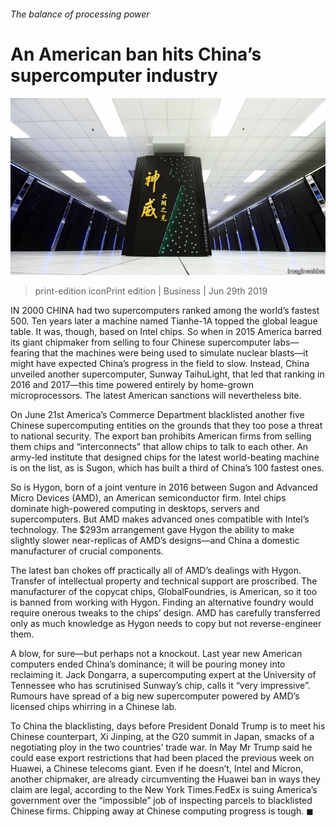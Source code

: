 ###### The balance of processing power

# An American ban hits China’s supercomputer industry 

![image](images/20190629_WBP002_0.jpg) 

> print-edition iconPrint edition | Business | Jun 29th 2019 

IN 2000 CHINA had two supercomputers ranked among the world’s fastest 500. Ten years later a machine named Tianhe-1A topped the global league table. It was, though, based on Intel chips. So when in 2015 America barred its giant chipmaker from selling to four Chinese supercomputer labs—fearing that the machines were being used to simulate nuclear blasts—it might have expected China’s progress in the field to slow. Instead, China unveiled another supercomputer, Sunway TaihuLight, that led that ranking in 2016 and 2017—this time powered entirely by home-grown microprocessors. The latest American sanctions will nevertheless bite. 

On June 21st America’s Commerce Department blacklisted another five Chinese supercomputing entities on the grounds that they too pose a threat to national security. The export ban prohibits American firms from selling them chips and “interconnects” that allow chips to talk to each other. An army-led institute that designed chips for the latest world-beating machine is on the list, as is Sugon, which has built a third of China’s 100 fastest ones. 

So is Hygon, born of a joint venture in 2016 between Sugon and Advanced Micro Devices (AMD), an American semiconductor firm. Intel chips dominate high-powered computing in desktops, servers and supercomputers. But AMD makes advanced ones compatible with Intel’s technology. The $293m arrangement gave Hygon the ability to make slightly slower near-replicas of AMD’s designs—and China a domestic manufacturer of crucial components. 

The latest ban chokes off practically all of AMD’s dealings with Hygon. Transfer of intellectual property and technical support are proscribed. The manufacturer of the copycat chips, GlobalFoundries, is American, so it too is banned from working with Hygon. Finding an alternative foundry would require onerous tweaks to the chips’ design. AMD has carefully transferred only as much knowledge as Hygon needs to copy but not reverse-engineer them. 

A blow, for sure—but perhaps not a knockout. Last year new American computers ended China’s dominance; it will be pouring money into reclaiming it. Jack Dongarra, a supercomputing expert at the University of Tennessee who has scrutinised Sunway’s chip, calls it “very impressive”. Rumours have spread of a big new supercomputer powered by AMD’s licensed chips whirring in a Chinese lab. 

To China the blacklisting, days before President Donald Trump is to meet his Chinese counterpart, Xi Jinping, at the G20 summit in Japan, smacks of a negotiating ploy in the two countries’ trade war. In May Mr Trump said he could ease export restrictions that had been placed the previous week on Huawei, a Chinese telecoms giant. Even if he doesn’t, Intel and Micron, another chipmaker, are already circumventing the Huawei ban in ways they claim are legal, according to the New York Times.FedEx is suing America’s government over the “impossible” job of inspecting parcels to blacklisted Chinese firms. Chipping away at Chinese computing progress is tough. ◼ 

